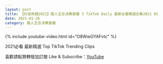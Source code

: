 ```yaml
---
layout: post
title: 【抖音熱搜2021】路人王总决赛直播 3 TikTok Daily 最新必看精選合集2021 01 26
date: 2021-01-26
category: 路人王总决赛直播
---
```


{% include youtube-video.html id="O8WwGYAFvtc" %}

2021必看 最新精選 Top TikTok Trending Clips

喜歡請點贊轉發加訂閱 Like & Subscribe：[YouTube](https://www.youtube.com/channel/UCAoR7VcanIPd04uEq_GIylA/videos)

